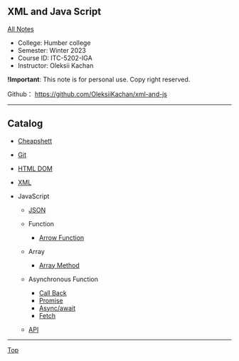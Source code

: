 ## XML and Java Script

[All Notes](../../index.md)

- College: Humber college
- Semester: Winter 2023
- Course ID: ITC-5202-IGA
- Instructor: Oleksii Kachan

**!Important**: This note is for personal use. Copy right reserved.

Github： https://github.com/OleksiiKachan/xml-and-js

---

## Catalog

- [Cheapshett](./js/cheapsheet.md)

- [Git](./Git/index.md)
- [HTML DOM](./html_dom.md)
- [XML](./xml.md)

- JavaScript

  - [JSON](./js/json.md)

  - Function

    - [Arrow Function](./js/function/arrow_function.md)

  - Array

    - [Array Method](./js/array/array_method.md)

  - Asynchronous Function

    - [Call Back](./js/async/callback.md)
    - [Promise](./js/async/promise.md)
    - [Async/await](./js/async/async.md)
    - [Fetch](./js/async/fetch.md)

  - [API](./js/api/api.md)

---

[Top](#xml-and-java-script)
